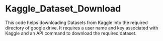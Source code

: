 # Kaggle_Dataset_Download
This code helps downloading Datasets from Kaggle into the required directory of google drive.
It requires a user name and key associated with Kaggle and an API command to download the required dataset.
